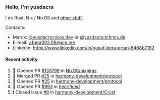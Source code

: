 ### Hello, I'm yusdacra

I do Rust, Nix / NixOS and [other stuff](https://yusdacra.gitlab.io/about).

Contacts:
- Matrix: [@yusdacra:nixos.dev](https://matrix.to/#/@yusdacra:nixos.dev) or [@yusdacra:tchncs.de](https://matrix.to/#/@yusdacra:tchncs.de)
- E-mail: y.bera003.06@pm.me
- LinkedIn: https://www.linkedin.com/in/yusuf-bera-ertan-8468b7192

#### Recent activity

<!--START_SECTION:activity-->
1. 💪 Opened PR [#133799](https://github.com/NixOS/nixpkgs/pull/133799) in [NixOS/nixpkgs](https://github.com/NixOS/nixpkgs)
2. 🎉 Merged PR [#25](https://github.com/harmony-development/protocol/pull/25) in [harmony-development/protocol](https://github.com/harmony-development/protocol)
3. 💪 Opened PR [#25](https://github.com/harmony-development/protocol/pull/25) in [harmony-development/protocol](https://github.com/harmony-development/protocol)
4. 💪 Opened PR [#993](https://github.com/hecrj/iced/pull/993) in [hecrj/iced](https://github.com/hecrj/iced)
5. ❗️ Closed issue [#8](https://github.com/harmony-development/Crust/issues/8) in [harmony-development/Crust](https://github.com/harmony-development/Crust)
<!--END_SECTION:activity-->
